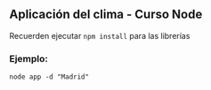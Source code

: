 ## Aplicación del clima - Curso Node

Recuerden ejecutar ```npm install``` para las librerías

### Ejemplo:
```
node app -d "Madrid"
```